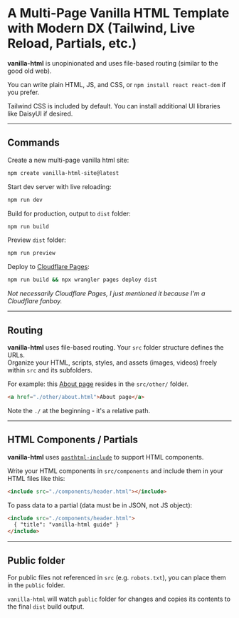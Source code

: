 # A Multi-Page Vanilla HTML Template with Modern DX (Tailwind, Live Reload, Partials, etc.)

**vanilla-html** is unopinionated and uses file-based routing (similar to the good old web).

You can write plain HTML, JS, and CSS, or `npm install react react-dom` if you prefer.

Tailwind CSS is included by default. You can install additional UI libraries like DaisyUI if desired.

---

## Commands

Create a new multi-page vanilla html site:  
```bash
npm create vanilla-html-site@latest
```

Start dev server with live reloading:  
```bash
npm run dev
```

Build for production, output to `dist` folder:  
```bash
npm run build
```

Preview `dist` folder:  
```bash
npm run preview
```

Deploy to [Cloudflare Pages](https://pages.cloudflare.com/):

```bash
npm run build && npx wrangler pages deploy dist
```


*Not necessarily Cloudflare Pages, I just mentioned it because I'm a Cloudflare fanboy.*

---

## Routing

**vanilla-html** uses file-based routing. Your `src` folder structure defines the URLs.  
Organize your HTML, scripts, styles, and assets (images, videos) freely within `src` and its subfolders.

For example: this [About page](https://vani.b95.dev/other/about.html) resides in the `src/other/` folder.

```html
<a href="./other/about.html">About page</a>
```

Note the `./` at the beginning - it's a relative path.

---

## HTML Components / Partials

**vanilla-html** uses [`posthtml-include`](https://github.com/posthtml/posthtml-include) to support HTML components.

Write your HTML components in `src/components` and include them in your HTML files like this:

```html
<include src="./components/header.html"></include>
```

To pass data to a partial (data must be in JSON, not JS object):

```html
<include src="./components/header.html">
  { "title": "vanilla-html guide" }
</include>
```

---

## Public folder

For public files not referenced in `src` (e.g. `robots.txt`), you can place them in the `public` folder.

`vanilla-html` will watch `public` folder for changes and copies its contents to the final `dist` build output.

